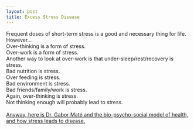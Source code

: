 ```yaml
---
layout: post
title: Excess Stress Disease
---
```


Frequent doses of short-term stress is a good and necessary thing for life.
<br/>
However...
<br/>
Over-thinking is a form of stress.
<br />
Over-work is a form of stress.
<br />
Another way to look at over-work is that under-sleep/rest/recovery is stress.
<br />
Bad nutrition is stress.
<br />
Over feeding is stress.
<br />
Bad environment is stress.
<br />
Bad friends/family/work is stress.
<br />
Again, over-thinking is stress.
<br />
Not thinking enough will probably lead to stress.
<br />
<br />
<a target="_blank" href="https://www.youtube.com/watch?v=ajo3xkhTbfo">Anyway, here is Dr. Gabor Maté and the bio-psycho-social model of health, and how stress leads to disease.</a>
